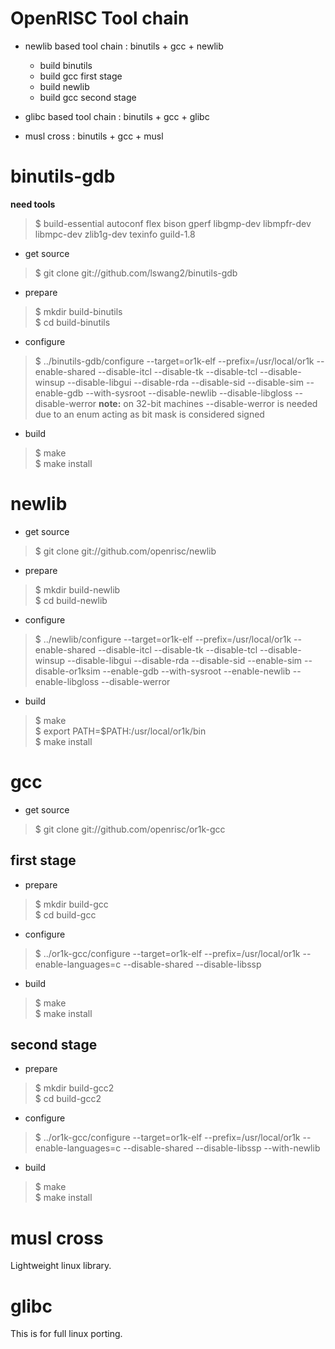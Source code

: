 OpenRISC Tool chain
===================

* newlib based tool chain : binutils + gcc + newlib
  * build binutils
  * build gcc first stage
  * build newlib
  * build gcc second stage

* glibc based tool chain : binutils + gcc + glibc
* musl cross : binutils + gcc + musl

# binutils-gdb

**need tools**
> $ build-essential autoconf flex bison gperf libgmp-dev libmpfr-dev libmpc-dev zlib1g-dev texinfo guild-1.8

* get source
> $ git clone git://github.com/lswang2/binutils-gdb

* prepare
> $ mkdir build-binutils<br>
> $ cd build-binutils

* configure
> $ ../binutils-gdb/configure --target=or1k-elf --prefix=/usr/local/or1k --enable-shared --disable-itcl --disable-tk --disable-tcl --disable-winsup --disable-libgui --disable-rda --disable-sid --disable-sim --enable-gdb --with-sysroot --disable-newlib --disable-libgloss --disable-werror
**note:**
on 32-bit machines --disable-werror is needed due to an enum acting as bit mask is considered signed

* build
> $ make<br>
> $ make install

# newlib

* get source
> $ git clone git://github.com/openrisc/newlib

* prepare
> $ mkdir build-newlib<br>
> $ cd build-newlib

* configure
> $ ../newlib/configure --target=or1k-elf --prefix=/usr/local/or1k --enable-shared --disable-itcl --disable-tk --disable-tcl --disable-winsup --disable-libgui --disable-rda --disable-sid --enable-sim --disable-or1ksim --enable-gdb --with-sysroot --enable-newlib --enable-libgloss --disable-werror

* build
> $ make<br>
> $ export PATH=$PATH:/usr/local/or1k/bin<br>
> $ make install

# gcc

* get source
> $ git clone git://github.com/openrisc/or1k-gcc

## first stage

* prepare
> $ mkdir build-gcc<br>
> $ cd build-gcc

* configure
> $ ../or1k-gcc/configure --target=or1k-elf --prefix=/usr/local/or1k --enable-languages=c --disable-shared --disable-libssp

* build
> $ make<br>
> $ make install

## second stage

* prepare
> $ mkdir build-gcc2<br>
> $ cd build-gcc2

* configure
> $ ../or1k-gcc/configure --target=or1k-elf --prefix=/usr/local/or1k --enable-languages=c --disable-shared --disable-libssp --with-newlib

* build
> $ make<br>
> $ make install

# musl cross

Lightweight linux library.

# glibc

This is for full linux porting.

